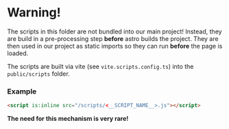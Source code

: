# Warning!

The scripts in this folder are not bundled into our main project! Instead, they
are build in a pre-processing step **before** astro builds the project. They are
then used in our project as static imports so they can run **before** the page
is loaded.

The scripts are built via vite (see `vite.scripts.config.ts`) into the
`public/scripts` folder.

### Example

```html
<script is:inline src="/scripts/<__SCRIPT_NAME__>.js"></script>
```

**The need for this mechanism is very rare!**
